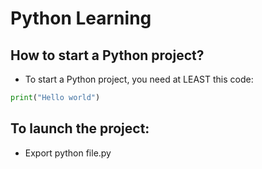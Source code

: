 # Python Learning

## How to start a Python project?

- To start a Python project, you need at LEAST this code:

```py
print("Hello world")
```

## To launch the project:
- Export
python file.py